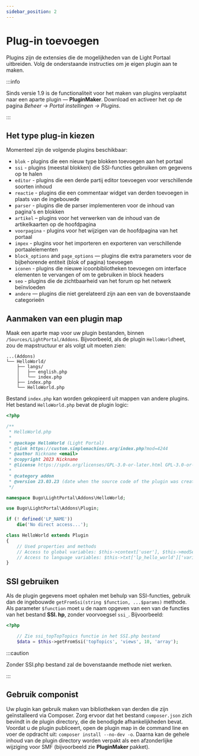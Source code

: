```yaml
---
sidebar_position: 2
---
```


# Plug-in toevoegen
Plugins zijn de extensies die de mogelijkheden van de Light Portaal uitbreiden. Volg de onderstaande instructies om je eigen plugin aan te maken.

:::info

Sinds versie 1.9 is de functionaliteit voor het maken van plugins verplaatst naar een aparte plugin — **PluginMaker**. Download en activeer het op de pagina _Beheer -> Portal instellingen -> Plugins_.

:::

## Het type plug-in kiezen
Momenteel zijn de volgende plugins beschikbaar:

* `blok` - plugins die een nieuw type blokken toevoegen aan het portaal
* `ssi` - plugins (meestal blokken) die SSI-functies gebruiken om gegevens op te halen
* `editor` - plugins die een derde partij editor toevoegen voor verschillende soorten inhoud
* `reactie` - plugins die een commentaar widget van derden toevoegen in plaats van de ingebouwde
* `parser` - plugins die de parser implementeren voor de inhoud van pagina's en blokken
* `artikel` – plugins voor het verwerken van de inhoud van de artikelkaarten op de hoofdpagina
* `voorpagina` - plugins voor het wijzigen van de hoofdpagina van het portaal
* `impex` - plugins voor het importeren en exporteren van verschillende portaalelementen
* `block_options` and `page_options` — plugins die extra parameters voor de bijbehorende entiteit (blok of pagina) toevoegen
* `iconen` - plugins die nieuwe icoonbibliotheken toevoegen om interface elementen te vervangen of om te gebruiken in block headers
* `seo` - plugins die de zichtbaarheid van het forum op het netwerk beïnvloeden
* `andere` — plugins die niet gerelateerd zijn aan een van de bovenstaande categorieën

## Aanmaken van een plugin map
Maak een aparte map voor uw plugin bestanden, binnen `/Sources/LightPortal/Addons`. Bijvoorbeeld, als de plugin `HelloWorld`heet, zou de mapstructuur er als volgt uit moeten zien:

```
...(Addons)
└── HelloWorld/
    ├── langs/
    │   ├── english.php
    │   └── index.php
    ├── index.php
    └── HelloWorld.php
```

Bestand `index.php` kan worden gekopieerd uit mappen van andere plugins. Het bestand `HelloWorld.php` bevat de plugin logic:

```php
<?php

/**
 * HelloWorld.php
 *
 * @package HelloWorld (Light Portal)
 * @link https://custom.simplemachines.org/index.php?mod=4244
 * @author Nickname <email>
 * @copyright 2023 Nickname
 * @license https://spdx.org/licenses/GPL-3.0-or-later.html GPL-3.0-or-later
 *
 * @category addon
 * @version 23.03.23 (date when the source code of the plugin was created or last updated, in the format dd.mm.yy)
 */

namespace Bugo\LightPortal\Addons\HelloWorld;

use Bugo\LightPortal\Addons\Plugin;

if (! defined('LP_NAME'))
    die('No direct access...');

class HelloWorld extends Plugin
{
    // Used properties and methods
    // Access to global variables: $this->context['user'], $this->modSettings['variable'], etc.
    // Access to language variables: $this->txt['lp_hello_world']['variable_name']
}

```

## SSI gebruiken
Als de plugin gegevens moet ophalen met behulp van SSI-functies, gebruik dan de ingebouwde `getFromSsi(string $function, ...$params)` methode. Als parameter `$function` moet u de naam opgeven van een van de functies van het bestand **SSI. hp**, zonder voorvoegsel `ssi_`. Bijvoorbeeld:

```php
<?php

    // Zie ssi_topTopTopics functie in het SSI.php bestand
    $data = $this->getFromSsi('topTopics', 'views', 10, 'array');
```

:::caution

Zonder SSI.php bestand zal de bovenstaande methode niet werken.

:::

## Gebruik componist
Uw plugin kan gebruik maken van bibliotheken van derden die zijn geïnstalleerd via Composer. Zorg ervoor dat het bestand `composer.json` zich bevindt in de plugin directory, die de benodigde afhankelijkheden bevat. Voordat u de plugin publiceert, open de plugin map in de command line en voer de opdracht uit: `composer install --no-dev -o`. Daarna kan de gehele inhoud van de plugin directory worden verpakt als een afzonderlijke wijziging voor SMF (bijvoorbeeld zie **PluginMaker** pakket).

